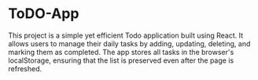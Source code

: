# ToDO-App
This project is a simple yet efficient Todo application built using React. It allows users to manage their daily tasks by adding, updating, deleting, and marking them as completed. The app stores all tasks in the browser's localStorage, ensuring that the list is preserved even after the page is refreshed.
